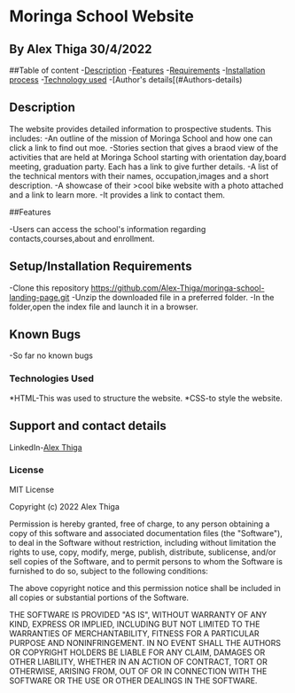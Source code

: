 # Moringa School Website

## By Alex Thiga 30/4/2022

##Table of content
-[Description](#Description)
-[Features](#Features)
-[Requirements](#Requirements)
-[Installation process](#Installation-process)
-[Technology used](#Technology)
-[Author's details[(#Authors-details)

## Description

The website provides detailed information to prospective students. This includes:
-An outline of the mission of Moringa School and how one can click a link to find out moe.
-Stories section that gives a braod view of the activities that are held at Moringa School starting with orientation day,board meeting, graduation party. Each has a link to give further details.
-A list of the technical mentors with their names, occupation,images and a short description.
-A showcase of their >cool bike website with a photo attached and a link to learn more.
-It provides a link to contact them.

##Features

-Users can access the school's information regarding contacts,courses,about and enrollment.

## Setup/Installation Requirements

-Clone this repository https://github.com/Alex-Thiga/moringa-school-landing-page.git
-Unzip the downloaded file in a preferred folder.
-In the folder,open the index file and launch it in a browser.
 
## Known Bugs

-So far no known bugs

### Technologies Used

*HTML-This was used to structure the website.
*CSS-to style the website.

## Support and contact details

LinkedIn-[Alex Thiga](www.linkedin.com/in/alex-thiga-90ba85160)

### License

MIT License

Copyright (c) 2022 Alex Thiga

Permission is hereby granted, free of charge, to any person obtaining a copy
of this software and associated documentation files (the "Software"), to deal
in the Software without restriction, including without limitation the rights
to use, copy, modify, merge, publish, distribute, sublicense, and/or sell
copies of the Software, and to permit persons to whom the Software is
furnished to do so, subject to the following conditions:

The above copyright notice and this permission notice shall be included in all
copies or substantial portions of the Software.

THE SOFTWARE IS PROVIDED "AS IS", WITHOUT WARRANTY OF ANY KIND, EXPRESS OR
IMPLIED, INCLUDING BUT NOT LIMITED TO THE WARRANTIES OF MERCHANTABILITY,
FITNESS FOR A PARTICULAR PURPOSE AND NONINFRINGEMENT. IN NO EVENT SHALL THE
AUTHORS OR COPYRIGHT HOLDERS BE LIABLE FOR ANY CLAIM, DAMAGES OR OTHER
LIABILITY, WHETHER IN AN ACTION OF CONTRACT, TORT OR OTHERWISE, ARISING FROM,
OUT OF OR IN CONNECTION WITH THE SOFTWARE OR THE USE OR OTHER DEALINGS IN THE
SOFTWARE.
